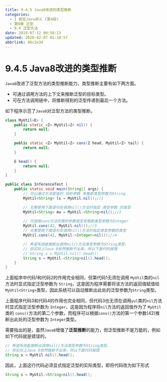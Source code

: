 ```yaml
---
title: 9.4.5 Java8改进的类型推断
categories: 
  - 1 疯狂Java讲义 (第4版)
  - 第9章 泛型
  - 9.4 泛型方法
date: 2019-07-12 00:58:13
updated: 2020-02-07 01:34:57
abbrlink: 48c2e34
---
```

# 9.4.5 Java8改进的类型推断
`Java8`改进了泛型方法的类型推断能力，类型推断主要有如下两方面。
- 可通过调用方法的上下文来推断泛型的目标类型。
- 可在方法调用链中，将推断得到的泛型传递到最后一个方法。

如下程序示范了`Java8`对泛型方法的类型推断。
```java
class MyUtil<E> {
	public static <Z> MyUtil<Z> nil() {
		return null;
	}

	public static <Z> MyUtil<Z> cons(Z head, MyUtil<Z> tail) {
		return null;
	}

	E head() {
		return null;
	}
}

public class InferenceTest {
	public static void main(String[] args) {
		// 可以通过方法赋值的 目标参数 来推断类型参数为String
		MyUtil<String> ls = MyUtil.nil();//1

		// 无需使用下面语句在调用nil()方法时指定 类型参数 的类型
		MyUtil<String> mu = MyUtil.<String>nil();//2
		
		// 可调用cons方法所需的参数类型来推断类型参数为Integer
		MyUtil.cons(42, MyUtil.nil());//3
		// 无需使用下面语句在调用nil()方法时指定类型参数的类型
		MyUtil.cons(42, MyUtil.<Integer>nil());//4

		// 希望系统能推断出调用nil()方法类型参数为String类型，
		// 但实际上Java 8依然推断不出来，所以下面代码报错
		// String s = MyUtil.nil().head();
		String s = MyUtil.<String>nil().head();
	}
}
```
上面程序中代码1和代码2的作用完全相同，但第代码1无须在调用 `MyUtil`类的`nil`方法时显式指定泛型参数为 `String`，这是因为程序需要将该方法的返回值赋值给 `MyUtil<String>`类型，因此系统可以自动推断出此处的泛型参数为`String`类型。

上面程序代码3和代码4的作用也完全相同，但代码3也无须在调用`yul`类的`nil`方法时显式指定泛型参数为 `Integer`，这是因为程序将`nil`方法的返回值作为了 `MyUtil`类的 `cons()`方法的第二个参数，而程序可以根据`cons()`方法的第一个参数(42)推断出此处的泛型参数为 `Integer`类型。

需要指出的是，虽然`Java8`增强了**泛型推断**的能力，但泛型推断不是万能的，例如如下代码就是错误的。
```java
// 希望系统能推断出调用nil()方法类型参数为String类型，
// 但实际上Java 8依然推断不出来，所以下面代码报错
String s = MyUtil.nil().head();
```
因此，上面这行代码必须显式指定泛型的实际类型，即将代码改为如下形式
```java
String s = MyUtil.<String>nil().head();
```
